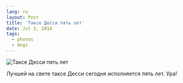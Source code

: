 ```yaml
---
lang: ru
layout: Post
title: 'Таксе Десси пять лет'
date: Jul 3, 2014
tags:
  - photos
  - dogs
---
```


![Таксе Десси пять лет](photo://2013-07-28_1307_Artem_Sapegin)

Лучшей на свете таксе Десси сегодня исполняется пять лет. Ура!
